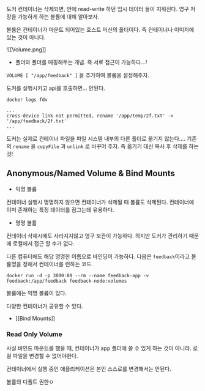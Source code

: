 도커 컨테이너는 삭제되면, 안에 read-write 하던 임시 데이터 들이 지워진다. 영구 저장을 가능하게 하는 볼륨에 대해 알아보자.

볼륨은 컨테이너가 마운트 되어있는 호스트 머신의 폴더이다. 즉 컨테이너나 이미지에 있는 것이 아니다.

![[Volume.png]]
- 폴더와 폴더를 매핑해두는 개념. 즉 서로 접근이 가능하다...!

`VOLUME [ "/app/feedback" ]` 을 추가하여 볼륨을 설정해주자.

도커를 실행시키고 api를 호출하면... 안된다. 

```
docker logs fdv

...
cross-device link not permitted, rename '/app/temp/2f.txt' -> '/app/feedback/2f.txt'
...

```

도커는 실제로 컨테이너 파일을 파일 시스템 내부의 다른 폴더로 옮기지 않는다....
기존의 `rename` 을 `copyFile` 과 `unlink` 로 바꾸어 주자.
즉 옮기기 대신 복사 후 삭제를 하는 것!


## Anonymous/Named Volume & Bind Mounts

- 익명 볼륨

컨테이너 실행시 명명하지 않으면 컨테이너가 삭제될 때 볼륨도 삭제된다. 
컨테이너에 이미 존재하는 특정 데이터를 잠그는데 유용하다. 


- 명명 볼륨

컨테이너 삭제시에도 사라지지않고 영구 보관이 가능하다. 하지만 도커가 관리하기 때문에 로컬에서 접근 할 수가 없다. 

다른 컴퓨터에도 해당 명명한 이름으로 바인딩이 가능하다.
다음은 `feedback`이라고 볼륨명을 정해서 컨테이너를 런하는 코드. 

```
docker run -d -p 3000:80 --rm --name feedback-app -v feedback:/app/feedback feedback-node:volumes
```

볼륨에는 익명 볼륨이 있다. 

다양한 컨테이너가 공유할 수 있다. 


- [[Bind Mounts]]

### Read Only Volume

사실  바인드 마운트를 했을 때, 컨테이너가 app 폴더에 쓸 수 있게 하는 것이 아니라. 로컬 파일을 변경할 수 없어야한다. 

컨테이너에서 실행 중인 애플리케이션은 본인 스스로를 변경해서는 안된다.

볼륨의 디폴트 권한ㅇ
